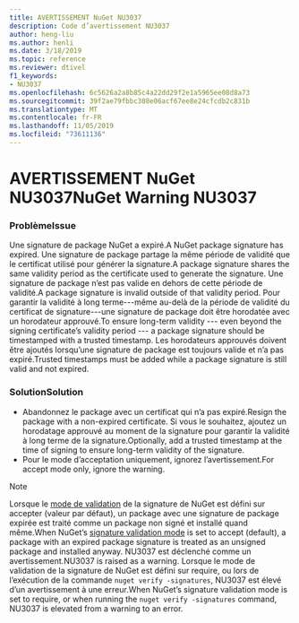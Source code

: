 ```yaml
---
title: AVERTISSEMENT NuGet NU3037
description: Code d’avertissement NU3037
author: heng-liu
ms.author: henli
ms.date: 3/18/2019
ms.topic: reference
ms.reviewer: dtivel
f1_keywords:
- NU3037
ms.openlocfilehash: 6c5626a2a8b85c4a22dd29f2e1a5965ee08d8a73
ms.sourcegitcommit: 39f2ae79fbbc308e06acf67ee8e24cfcdb2c831b
ms.translationtype: MT
ms.contentlocale: fr-FR
ms.lasthandoff: 11/05/2019
ms.locfileid: "73611136"
---
```

# <a name="nuget-warning-nu3037"></a><span data-ttu-id="a19cb-103">AVERTISSEMENT NuGet NU3037</span><span class="sxs-lookup"><span data-stu-id="a19cb-103">NuGet Warning NU3037</span></span>

### <a name="issue"></a><span data-ttu-id="a19cb-104">Problème</span><span class="sxs-lookup"><span data-stu-id="a19cb-104">Issue</span></span>

<span data-ttu-id="a19cb-105">Une signature de package NuGet a expiré.</span><span class="sxs-lookup"><span data-stu-id="a19cb-105">A NuGet package signature has expired.</span></span>
<span data-ttu-id="a19cb-106">Une signature de package partage la même période de validité que le certificat utilisé pour générer la signature.</span><span class="sxs-lookup"><span data-stu-id="a19cb-106">A package signature shares the same validity period as the certificate used to generate the signature.</span></span> <span data-ttu-id="a19cb-107">Une signature de package n’est pas valide en dehors de cette période de validité.</span><span class="sxs-lookup"><span data-stu-id="a19cb-107">A package signature is invalid outside of that validity period.</span></span>
<span data-ttu-id="a19cb-108">Pour garantir la validité à long terme---même au-delà de la période de validité du certificat de signature---une signature de package doit être horodatée avec un horodateur approuvé.</span><span class="sxs-lookup"><span data-stu-id="a19cb-108">To ensure long-term validity --- even beyond the signing certificate’s validity period --- a package signature should be timestamped with a trusted timestamp.</span></span> <span data-ttu-id="a19cb-109">Les horodateurs approuvés doivent être ajoutés lorsqu’une signature de package est toujours valide et n’a pas expiré.</span><span class="sxs-lookup"><span data-stu-id="a19cb-109">Trusted timestamps must be added while a package signature is still valid and not expired.</span></span>


### <a name="solution"></a><span data-ttu-id="a19cb-110">Solution</span><span class="sxs-lookup"><span data-stu-id="a19cb-110">Solution</span></span>

* <span data-ttu-id="a19cb-111">Abandonnez le package avec un certificat qui n’a pas expiré.</span><span class="sxs-lookup"><span data-stu-id="a19cb-111">Resign the package with a non-expired certificate.</span></span> <span data-ttu-id="a19cb-112">Si vous le souhaitez, ajoutez un horodatage approuvé au moment de la signature pour garantir la validité à long terme de la signature.</span><span class="sxs-lookup"><span data-stu-id="a19cb-112">Optionally, add a trusted timestamp at the time of signing to ensure long-term validity of the signature.</span></span>
* <span data-ttu-id="a19cb-113">Pour le mode d’acceptation uniquement, ignorez l’avertissement.</span><span class="sxs-lookup"><span data-stu-id="a19cb-113">For accept mode only, ignore the warning.</span></span>

> [!Note]
> <span data-ttu-id="a19cb-114">Lorsque le [mode de validation](https://docs.microsoft.com/nuget/consume-packages/installing-signed-packages#configure-package-signature-requirements) de la signature de NuGet est défini sur accepter (valeur par défaut), un package avec une signature de package expirée est traité comme un package non signé et installé quand même.</span><span class="sxs-lookup"><span data-stu-id="a19cb-114">When NuGet’s [signature validation mode](https://docs.microsoft.com/nuget/consume-packages/installing-signed-packages#configure-package-signature-requirements) is set to accept (default), a package with an expired package signature is treated as an unsigned package and installed anyway.</span></span> <span data-ttu-id="a19cb-115">NU3037 est déclenché comme un avertissement.</span><span class="sxs-lookup"><span data-stu-id="a19cb-115">NU3037 is raised as a warning.</span></span> <span data-ttu-id="a19cb-116">Lorsque le mode de validation de la signature de NuGet est défini sur require, ou lors de l’exécution de la commande `nuget verify -signatures`, NU3037 est élevé d’un avertissement à une erreur.</span><span class="sxs-lookup"><span data-stu-id="a19cb-116">When NuGet’s signature validation mode is set to require, or when running the `nuget verify -signatures` command, NU3037 is elevated from a warning to an error.</span></span> 